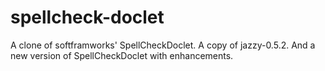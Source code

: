 # spellcheck-doclet
A clone of softframworks' SpellCheckDoclet. A copy of jazzy-0.5.2.  And a new version of SpellCheckDoclet with enhancements.
